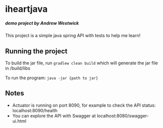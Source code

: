 # iheartjava

##### demo project by Andrew Westwick

This project is a simple java spring API with tests to help me learn!

## Running the project

To build the jar file, run `gradlew clean build` which will generate the jar file in /build/libs

To run the program: `java -jar {path to jar}`

## Notes

* Actuator is running on port 8090, for example to check the API status: localhost:8090/health
* You can explore the API with Swagger at localhost:8080/swagger-ui.html

